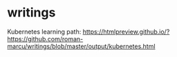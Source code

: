 # writings

Kubernetes learning path:
https://htmlpreview.github.io/?https://github.com/roman-marcu/writings/blob/master/output/kubernetes.html